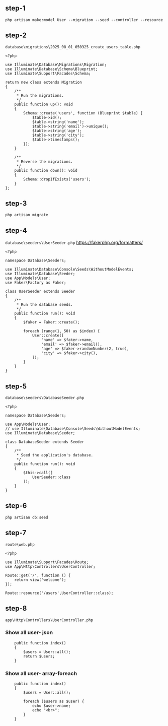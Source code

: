 ## step-1
```
php artisan make:model User --migration --seed --controller --resource
```

## step-2
`database\migrations\2025_08_01_050325_create_users_table.php`
```
<?php

use Illuminate\Database\Migrations\Migration;
use Illuminate\Database\Schema\Blueprint;
use Illuminate\Support\Facades\Schema;

return new class extends Migration
{
    /**
     * Run the migrations.
     */
    public function up(): void
    {
        Schema::create('users', function (Blueprint $table) {
            $table->id();
            $table->string('name');
            $table->string('email')->unique();
            $table->string('age');
            $table->string('city');
            $table->timestamps();
        });
    }

    /**
     * Reverse the migrations.
     */
    public function down(): void
    {
        Schema::dropIfExists('users');
    }
};
```

## step-3
```
php artisan migrate
```

## step-4
`database\seeders\UserSeeder.php`
https://fakerphp.org/formatters/
```
<?php

namespace Database\Seeders;

use Illuminate\Database\Console\Seeds\WithoutModelEvents;
use Illuminate\Database\Seeder;
use App\Models\User;
use Faker\Factory as Faker;

class UserSeeder extends Seeder
{
    /**
     * Run the database seeds.
     */
    public function run(): void
    {
        $faker = Faker::create();

        foreach (range(1, 50) as $index) {
            User::create([
                'name' => $faker->name,
                'email' => $faker->email(),
                'age' => $faker->randomNumber(2, true),
                'city' => $faker->city(),
            ]);
        }
    }
}
```

## step-5
`database\seeders\DatabaseSeeder.php`
```
<?php

namespace Database\Seeders;

use App\Models\User;
// use Illuminate\Database\Console\Seeds\WithoutModelEvents;
use Illuminate\Database\Seeder;

class DatabaseSeeder extends Seeder
{
    /**
     * Seed the application's database.
     */
    public function run(): void
    {
        $this->call([
            UserSeeder::class
        ]);
    }
}
```

## step-6
```
php artisan db:seed
```

## step-7
`route\web.php`
```
<?php

use Illuminate\Support\Facades\Route;
use App\Http\Controllers\UserController;

Route::get('/', function () {
    return view('welcome');
});

Route::resource('/users',UserController::class);
```

## step-8
`app\Http\Controllers\UserController.php` 
### Show all user- json
```
    public function index()
    {
        $users = User::all();
        return $users;
    }
```
### Show all user- array-foreach
```
    public function index()
    {
        $users = User::all();

        foreach ($users as $user) {
            echo $user->name;
            echo "<br>";
        }
    }
```
